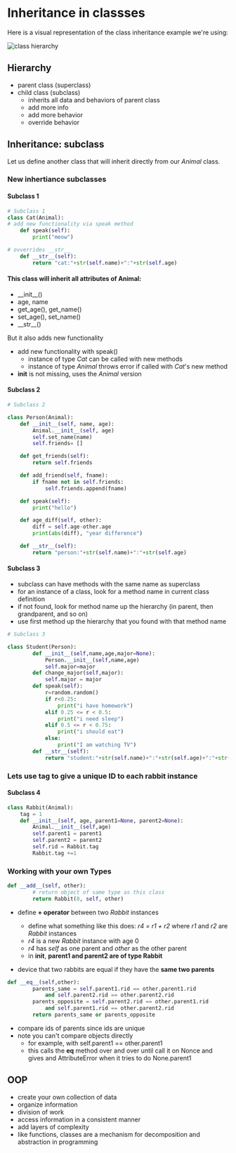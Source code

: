 # Inheritance in classses

Here is a visual representation of the class inheritance example we're using:

![class hierarchy](https://github.com/gil-ryan/grs-python-public/blob/master/py-admin-fundamentals/img/class-hierarchy.PNG)


## Hierarchy

* parent class (superclass)
* child class (subclass)
    + inherits all data and behaviors of parent class
    + add more info
    + add more behavior
    + override behavior

## Inheritance: subclass

Let us define another class that will inherit directly from our _Animal_ class.

### New inhertiance subclasses

#### Subclass 1

```python
# Subclass 1
class Cat(Animal):
# add new functionality via speak method
    def speak(self):
        print("meow")

# ovverrides __str__
    def __str__(self):
        return "cat:"+str(self.name)+":"+str(self.age)
```

#### This class will inherit all attributes of Animal:

*  \_\_init\_\_()
* age, name
* get_age(), get_name()
* set_age(), set_name()
* \_\_str\_\_()

But it also adds new functionality

* add new functionality with speak()
    + instance of type _Cat_ can be called with new methods
    + instance of type _Animal_ throws error if called with _Cat_'s new method
* __init__ is not missing, uses the _Animal_ version

#### Subclass 2

```python
# Subclass 2

class Person(Animal):
	def __init__(self, name, age):
		Animal.__init__(self, age)
		self.set_name(name)
		self.friends= []

	def get_friends(self):
		return self.friends

	def add_friend(self, fname):
		if fname not in self.friends:
		    self.friends.append(fname)

	def speak(self):
		print("hello")

	def age_diff(self, other):
		diff = self.age-other.age
		print(abs(diff), "year difference")

	def __str__(self):
		return "person:"+str(self.name)+":"+str(self.age)
```

#### Subclass 3

* subclass can have methods with the same name as superclass
* for an instance of a class, look for a method name in current class definition
* if not found, look for method name up the hierarchy (in parent, then grandparent, and so on)
* use first method up the hierarchy that you found with that method name

```python
# Subclass 3

class Student(Person):
        def __init__(self,name,age,major=None):
            Person.__init__(self,name,age)
            self.major=major
        def change_major(self,major):
            self.major = major
        def speak(self):
            r=random.random()
            if r<0.25:
                print("i have homework")
            elif 0.25 <= r < 0.5:
                print("i need sleep")
            elif 0.5 <= r < 0.75:
                print("i should eat")
            else:
                print("I am watching TV")
        def __str__(self):
            return "student:"+str(self.name)+":"+str(self.age)+":"+str(self.major)
```


### Lets use __tag__ to give a unique ID to each rabbit instance

#### Subclass 4

```python
class Rabbit(Animal):
    tag = 1
    def __init__(self, age, parent1=None, parent2=None):
        Animal.__init__(self,age)
        self.parent1 = parent1
        self.parent2 = parent2
        self.rid = Rabbit.tag
        Rabbit.tag +=1
```

### Working with your own Types

```python
def __add__(self, other):
        # return object of same type as this class
        return Rabbit(0, self, other)
```

* define __+ operator__ between two _Rabbit_ instances
    + define what something like this does: _r4 = r1 + r2_ where _r1_ and _r2_ are _Rabbit_ instances
    + _r4_ is a new _Rabbit_ instance with age 0
    + _r4_ has _self_ as one parent and _other_ as the other parent
    + in __init__, __parent1 and parent2 are of type Rabbit__

* device that two rabbits are equal if they have the __same two parents__

```python
def __eq__(self,other):
        parents_same = self.parent1.rid == other.parent1.rid
            and self.parent2.rid == other.parent2.rid
        parents_opposite = self.parent2.rid == other.parent1.rid
            and self.parent1.rid == other.parent2.rid
        return parents_same or parents_opposite
```

* compare ids of parents since ids are unique
* note you can't compare objects directly
    + for example, with self.parent1 == other.parent1
    + this calls the __eq__ method over and over until call it on Nonce and gives and AttributeError when it tries to do None.parent1

## OOP

* create your own collection of data
* organize information
* division of work
* access information in a consistent manner
* add layers of complexity
* like functions, classes are a mechanism for decomposition and abstraction in programming